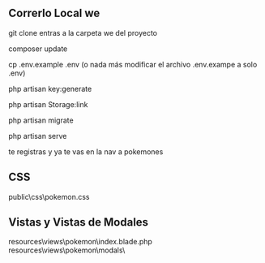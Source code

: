 ## Correrlo Local we
git clone <url-del-proyecto>
entras a la carpeta we del proyecto

composer update

cp .env.example .env 
(o nada más modificar el archivo .env.exampe a solo .env)

php artisan key:generate

php artisan Storage:link

php artisan migrate

php artisan serve


te registras y ya te vas en la nav a pokemones


## CSS
public\css\pokemon.css

## Vistas y Vistas de Modales
resources\views\pokemon\index.blade.php
resources\views\pokemon\modals\
